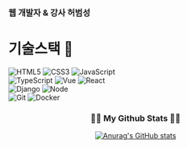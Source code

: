 ### 웹 개발자 & 강사 허범성 

# 기술스택 👋
![HTML5](https://img.shields.io/badge/-HTML5-F05032?style=for-the-badge&logo=html5&logoColor=ffffff)
![CSS3](https://img.shields.io/badge/-CSS3-007ACC?style=for-the-badge&logo=css3)
![JavaScript](https://img.shields.io/badge/-JavaScript-%23F7DF1C?style=for-the-badge&logo=javascript&logoColor=000000&labelColor=%23F7DF1C&color=%23FFCE5A)
<br/>
![TypeScript](https://img.shields.io/badge/-TypeScript-007ACC?style=for-the-badge&logo=typescript&logoColor=white)
![Vue](https://img.shields.io/badge/-Vue-4FC08D?style=for-the-badge&logo=Vue.js&logoColor=ffffff)
![React](https://img.shields.io/badge/-React-222222?style=for-the-badge&logo=react)
<br/>
![Django](https://img.shields.io/badge/Django-092E20?style=for-the-badge&logo=Django&logoColor=white)
![Node](https://img.shields.io/badge/-Nodejs-43853d?style=for-the-badge&logo=Node.js&logoColor=white)
<br/>
![Git](https://img.shields.io/badge/-Git-F05032?style=for-the-badge&logo=git&logoColor=ffffff)
![Docker](https://img.shields.io/badge/-Docker-46a2f1?style=for-the-badge&logo=docker&logoColor=ffffff)

<h3 align="center">👩‍💻 My Github Stats 👩‍💻</h3>
<div align="center">

[![Anurag's GitHub stats](https://github-readme-stats.vercel.app/api?username=hbsowo58&hide_title=true&show_icons=true&include_all_commits=true&disable_animations=true&theme=vue)](https://github.com/anuraghazra/github-readme-stats)
</div>

<!--
**hbsowo58/hbsowo58** is a ✨ _special_ ✨ repository because its `README.md` (this file) appears on your GitHub profile.

Here are some ideas to get you started:

- 🔭 I’m currently working on ...
- 🌱 I’m currently learning ...
- 👯 I’m looking to collaborate on ...
- 🤔 I’m looking for help with ...
- 💬 Ask me about ...
- 📫 How to reach me: ...
- 😄 Pronouns: ...
- ⚡ Fun fact: ...
-->
